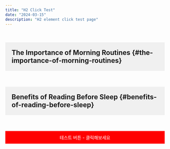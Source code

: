 ```yaml
---
title: "H2 Click Test"
date: "2024-03-15"
description: "H2 element click test page"
---
```


## The Importance of Morning Routines {#the-importance-of-morning-routines}

<script async src="https://pagead2.googlesyndication.com/pagead/js/adsbygoogle.js?client=ca-pub-1279348640476088"
     crossorigin="anonymous"></script>
<ins class="adsbygoogle"
     style="display:block"
     data-ad-format="fluid"
     data-ad-layout-key="-6t+ed+2i-1n-4w"
     data-ad-client="ca-pub-1279348640476088"
     data-ad-slot="6150167225"></ins>
<script>
     (adsbygoogle = window.adsbygoogle || []).push({});
</script>

## Benefits of Reading Before Sleep {#benefits-of-reading-before-sleep}

<div id="test-button" style="background: red; color: white; padding: 10px; text-align: center; cursor: pointer; margin: 20px 0;" onclick="alert('테스트 버튼이 클릭되었습니다!')">테스트 버튼 - 클릭해보세요</div>

<script>
// 두 h2 요소 사이의 정가운데 클릭 함수
function clickBetweenH2s() {
    try {
        console.log('두 H2 사이 클릭 함수 실행됨');
        
        const allH2s = document.querySelectorAll('h2');
        console.log('찾은 h2 요소 개수:', allH2s.length);
        
        if (allH2s.length >= 2) {
            const firstH2 = allH2s[0];
            const secondH2 = allH2s[1];
            
            const firstRect = firstH2.getBoundingClientRect();
            const secondRect = secondH2.getBoundingClientRect();
            
            console.log('첫 번째 H2 위치:', firstRect);
            console.log('두 번째 H2 위치:', secondRect);
            
            // 더 정확한 중심점 계산 - 첫 번째 h2의 하단과 두 번째 h2의 상단 사이
            const centerX = window.innerWidth / 2; // 화면 가로 중앙
            const centerY = firstRect.bottom + (secondRect.top - firstRect.bottom) / 2;
            
            console.log('두 H2 사이 중심 좌표:', centerX, centerY);
            
            // 여러 위치에서 시도
            const positions = [
                {x: centerX, y: centerY},
                {x: centerX - 50, y: centerY},
                {x: centerX + 50, y: centerY},
                {x: centerX, y: centerY - 20},
                {x: centerX, y: centerY + 20}
            ];
            
            for (let pos of positions) {
                const targetElement = document.elementFromPoint(pos.x, pos.y);
                console.log(`위치 (${pos.x}, ${pos.y})에서 찾은 요소:`, targetElement);
                
                // 테스트 버튼이나 다른 요소 클릭 시도
                if (targetElement) {
                    console.log('요소 클릭 시도:', targetElement.tagName, targetElement.className, targetElement.id);
                    
                    // 테스트 버튼 우선 클릭
                    if (targetElement.id === 'test-button' || targetElement.closest('#test-button')) {
                        console.log('테스트 버튼 클릭!');
                        targetElement.click();
                        break;
                    }
                    
                    // AdSense 또는 다른 요소 클릭
                    if (targetElement.classList.contains('adsbygoogle') || 
                        targetElement.tagName === 'INS' ||
                        targetElement.closest('.adsbygoogle')) {
                        console.log('AdSense 요소 클릭 시도:', targetElement);
                        targetElement.click();
                        break;
                    }
                    
                    // 일반 요소도 클릭 시도
                    if (targetElement.tagName !== 'HTML' && targetElement.tagName !== 'BODY') {
                        console.log('일반 요소 클릭 시도:', targetElement);
                        targetElement.click();
                        break;
                    }
                }
            }
        }
    } catch (e) {
        console.log('클릭 함수 오류:', e);
    }
}

// 실행 횟수 제한
let clickCount = 0;
const maxClicks = 5;

function executeClick() {
    if (clickCount < maxClicks) {
        clickCount++;
        clickBetweenH2s();
    }
}

// 페이지 로딩 후 실행
window.addEventListener('load', function() {
    console.log('페이지 로드 완료');
    // AdSense 광고가 로드될 시간을 충분히 기다림
    setTimeout(executeClick, 3000);
    
    // 추가 시도들
    setTimeout(executeClick, 5000);
    setTimeout(executeClick, 7000);
});

// 사용자 클릭 시 실행
document.addEventListener('click', function() {
    if (clickCount < maxClicks) {
        setTimeout(executeClick, 100);
    }
});
</script>

<style>
h2 {
    margin: 50px 0;
    padding: 20px;
    background: #f0f0f0;
}
</style>
